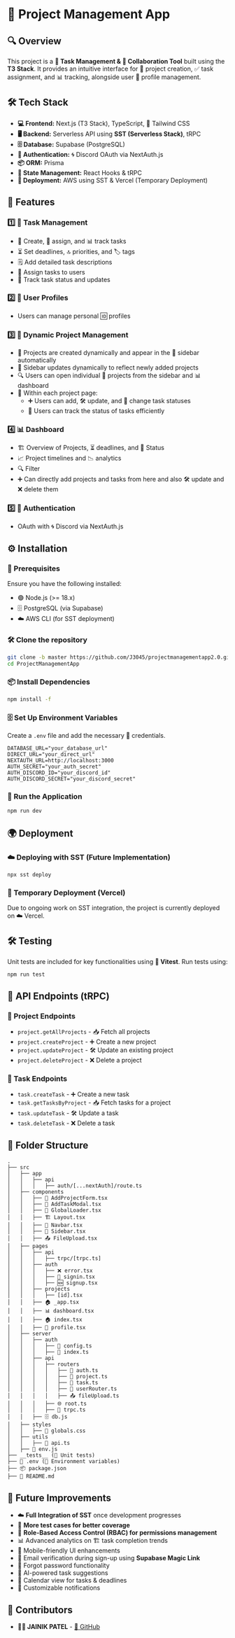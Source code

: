 # 📌 Project Management App

## 🔍 Overview

This project is a **📝 Task Management & 🤝 Collaboration Tool** built using the **T3 Stack**. It provides an intuitive interface for 📌 project creation, ✅ task assignment, and 📊 tracking, alongside user 👤 profile management.

## 🛠️ Tech Stack

- **💻 Frontend:** Next.js (T3 Stack), TypeScript, 🎨 Tailwind CSS
- **🖥️ Backend:** Serverless API using **SST (Serverless Stack)**, tRPC
- **🗄️ Database:** Supabase (PostgreSQL)
- **🔐 Authentication:** 🌀 Discord OAuth via NextAuth.js
- **📦 ORM:** Prisma
- **📌 State Management:** React Hooks & tRPC
- **🚀 Deployment:** AWS using SST & Vercel (Temporary Deployment)

## 🎯 Features

### 1️⃣ 📝 Task Management

- 📌 Create, 🎯 assign, and 📊 track tasks
- ⏳ Set deadlines, 🔝 priorities, and 🏷️ tags
- 🗒️ Add detailed task descriptions
- 👥 Assign tasks to users
- 🔄 Track task status and updates

### 2️⃣ 👤 User Profiles

- Users can manage personal 🆔 profiles

### 3️⃣ 🔄 Dynamic Project Management

- 📁 Projects are created dynamically and appear in the 📜 sidebar automatically
- 📜 Sidebar updates dynamically to reflect newly added projects
- 🔍 Users can open individual 📁 projects from the sidebar and 📊 dashboard
- 📝 Within each project page:
  - ➕ Users can add, 🛠️ update, and 🔄 change task statuses
  - 📌 Users can track the status of tasks efficiently

### 4️⃣ 📊 Dashboard

- 🏗️ Overview of Projects, ⏳ deadlines, and 📌 Status
- 📈 Project timelines and 📉 analytics
- 🔍 Filter
- ➕ Can directly add projects and tasks from here and also 🛠️ update and ❌ delete them

### 5️⃣ 🔐 Authentication

- OAuth with 🌀 Discord via NextAuth.js

## ⚙️ Installation

### 📌 Prerequisites

Ensure you have the following installed:

- 🟢 Node.js (>= 18.x)
- 🗄️ PostgreSQL (via Supabase)
- ☁️ AWS CLI (for SST deployment)

### 🛠️ Clone the repository

```bash
git clone -b master https://github.com/J3045/projectmanagementapp2.0.git
cd ProjectManagementApp
```

### 📦 Install Dependencies

```bash
npm install -f
```

### 🗄️ Set Up Environment Variables

Create a `.env` file and add the necessary 🔑 credentials.

```env
DATABASE_URL="your_database_url"
DIRECT_URL="your_direct_url"
NEXTAUTH_URL=http://localhost:3000
AUTH_SECRET="your_auth_secret"
AUTH_DISCORD_ID="your_discord_id"
AUTH_DISCORD_SECRET="your_discord_secret"
```

### 🚀 Run the Application

```bash
npm run dev
```

## 🌍 Deployment

### ☁️ Deploying with SST (Future Implementation)

```bash
npx sst deploy
```

### 🔄 Temporary Deployment (Vercel)

Due to ongoing work on SST integration, the project is currently deployed on ☁️ Vercel.

## 🛠️ Testing

Unit tests are included for key functionalities using **🧪 Vitest**.
Run tests using:

```bash
npm run test
```

## 🔗 API Endpoints (tRPC)

### 📁 Project Endpoints

- `project.getAllProjects` - 📥 Fetch all projects
- `project.createProject` - ➕ Create a new project
- `project.updateProject` - 🛠️ Update an existing project
- `project.deleteProject` - ❌ Delete a project

### 📝 Task Endpoints

- `task.createTask` - ➕ Create a new task
- `task.getTasksByProject` - 📥 Fetch tasks for a project
- `task.updateTask` - 🛠️ Update a task
- `task.deleteTask` - ❌ Delete a task

## 📁 Folder Structure

```
.
├── src
│   ├── app
│   │   ├── api
│   │   │   ├── auth/[...nextAuth]/route.ts
│   ├── components
│   │   ├── 📌 AddProjectForm.tsx
│   │   ├── 📝 AddTaskModal.tsx
│   │   ├── 🔄 GlobalLoader.tsx
│   │   ├── 🏗️ Layout.tsx
│   │   ├── 📜 Navbar.tsx
│   │   ├── 📂 Sidebar.tsx
│   │   ├── 📤 FileUpload.tsx
│   ├── pages
│   │   ├── api
│   │   │   ├── trpc/[trpc.ts]
│   │   ├── auth
│   │   │   ├── ❌ error.tsx
│   │   │   ├── 🔑 signin.tsx
│   │   │   ├── 🆕 signup.tsx
│   │   ├── projects
│   │   │   ├── [id].tsx
│   │   ├── 🏠 _app.tsx
│   │   ├── 📊 dashboard.tsx
│   │   ├── 🏠 index.tsx
│   │   ├── 👤 profile.tsx
│   ├── server
│   │   ├── auth
│   │   │   ├── 🔑 config.ts
│   │   │   ├── 🔗 index.ts
│   │   ├── api
│   │   │   ├── routers
│   │   │   │   ├── 🔑 auth.ts
│   │   │   │   ├── 📁 project.ts
│   │   │   │   ├── 📝 task.ts
│   │   │   │   ├── 👥 userRouter.ts
│   │   │   │   ├── 📤 fileUpload.ts
│   │   │   ├── 🌐 root.ts
│   │   │   ├── 🔄 trpc.ts
│   │   ├── 🗄️ db.js
│   ├── styles
│   │   ├── 🎨 globals.css
│   ├── utils
│   │   ├── 🔗 api.ts
│   ├── 🔧 env.js
├── __tests__ (🧪 Unit tests)
├── 🔑 .env (🔐 Environment variables)
├── 📦 package.json
├── 📖 README.md
```

## 🚀 Future Improvements

- ☁️ **Full Integration of SST** once development progresses
- 🧪 **More test cases for better coverage**
- 🔐 **Role-Based Access Control (RBAC) for permissions management**
- 📊 Advanced analytics on 🏗️ task completion trends
- 📱 Mobile-friendly UI enhancements
- 📩 Email verification during sign-up using **Supabase Magic Link**
- 🔑 Forgot password functionality
- 🤖 AI-powered task suggestions
- 📅 Calendar view for tasks & deadlines
- 🔔 Customizable notifications


## 🤝 Contributors

- **👨‍💻 JAINIK PATEL** - [🔗 GitHub](https://github.com/J3045)

